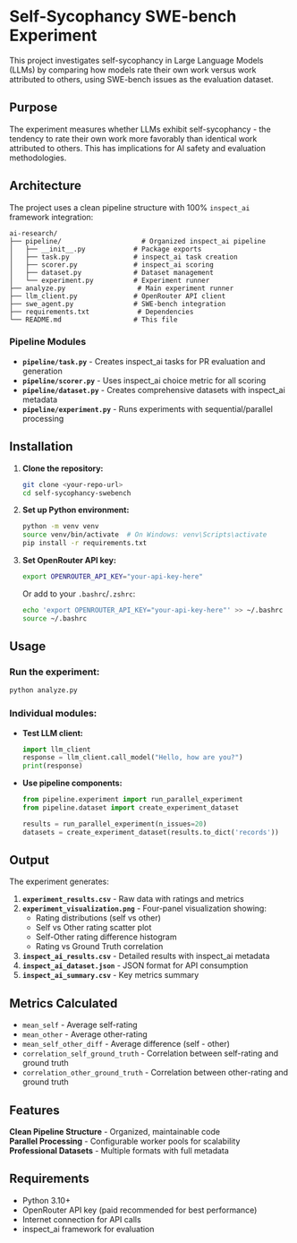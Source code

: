 # Self-Sycophancy SWE-bench Experiment

This project investigates self-sycophancy in Large Language Models (LLMs) by comparing how models rate their own work versus work attributed to others, using SWE-bench issues as the evaluation dataset.

## Purpose

The experiment measures whether LLMs exhibit self-sycophancy - the tendency to rate their own work more favorably than identical work attributed to others. This has implications for AI safety and evaluation methodologies.

## Architecture

The project uses a clean pipeline structure with 100% `inspect_ai` framework integration:

```
ai-research/
├── pipeline/                    # Organized inspect_ai pipeline
│   ├── __init__.py            # Package exports
│   ├── task.py                # inspect_ai task creation
│   ├── scorer.py              # inspect_ai scoring
│   ├── dataset.py             # Dataset management
│   └── experiment.py          # Experiment runner
├── analyze.py                  # Main experiment runner
├── llm_client.py              # OpenRouter API client
├── swe_agent.py               # SWE-bench integration
├── requirements.txt            # Dependencies
└── README.md                  # This file
```

### Pipeline Modules

- **`pipeline/task.py`** - Creates inspect_ai tasks for PR evaluation and generation
- **`pipeline/scorer.py`** - Uses inspect_ai choice metric for all scoring
- **`pipeline/dataset.py`** - Creates comprehensive datasets with inspect_ai metadata
- **`pipeline/experiment.py`** - Runs experiments with sequential/parallel processing

## Installation

1. **Clone the repository:**
   ```bash
   git clone <your-repo-url>
   cd self-sycophancy-swebench
   ```

2. **Set up Python environment:**
   ```bash
   python -m venv venv
   source venv/bin/activate  # On Windows: venv\Scripts\activate
   pip install -r requirements.txt
   ```

3. **Set OpenRouter API key:**
   ```bash
   export OPENROUTER_API_KEY="your-api-key-here"
   ```
   
   Or add to your `.bashrc`/`.zshrc`:
   ```bash
   echo 'export OPENROUTER_API_KEY="your-api-key-here"' >> ~/.bashrc
   source ~/.bashrc
   ```

## Usage

### Run the experiment:
```bash
python analyze.py
```

### Individual modules:

- **Test LLM client:**
  ```python
  import llm_client
  response = llm_client.call_model("Hello, how are you?")
  print(response)
  ```

- **Use pipeline components:**
  ```python
  from pipeline.experiment import run_parallel_experiment
  from pipeline.dataset import create_experiment_dataset
  
  results = run_parallel_experiment(n_issues=20)
  datasets = create_experiment_dataset(results.to_dict('records'))
  ```

## Output

The experiment generates:

1. **`experiment_results.csv`** - Raw data with ratings and metrics
2. **`experiment_visualization.png`** - Four-panel visualization showing:
   - Rating distributions (self vs other)
   - Self vs Other rating scatter plot
   - Self-Other rating difference histogram
   - Rating vs Ground Truth correlation
3. **`inspect_ai_results.csv`** - Detailed results with inspect_ai metadata
4. **`inspect_ai_dataset.json`** - JSON format for API consumption
5. **`inspect_ai_summary.csv`** - Key metrics summary

## Metrics Calculated

- `mean_self` - Average self-rating
- `mean_other` - Average other-rating  
- `mean_self_other_diff` - Average difference (self - other)
- `correlation_self_ground_truth` - Correlation between self-rating and ground truth
- `correlation_other_ground_truth` - Correlation between other-rating and ground truth

## Features

**Clean Pipeline Structure** - Organized, maintainable code  
**Parallel Processing** - Configurable worker pools for scalability  
**Professional Datasets** - Multiple formats with full metadata  

## Requirements

- Python 3.10+
- OpenRouter API key (paid recommended for best performance)
- Internet connection for API calls
- inspect_ai framework for evaluation
